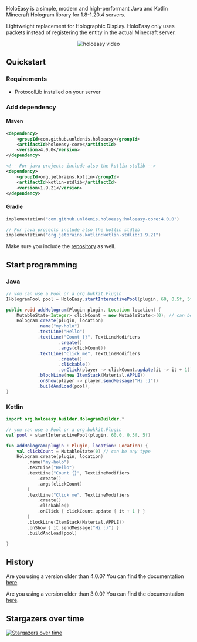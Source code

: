 
HoloEasy is a simple, modern and high-performant Java and Kotlin Minecraft Hologram library for 1.8-1.20.4 servers.

Lightweight replacement for Holographic Display. HoloEasy only uses packets instead of registering the entity in the actual Minecraft server.
<p align="center">
  <img src="preview/gif.gif"  alt="holoeasy video"/>
</p>

## Quickstart

### Requirements 
* ProtocolLib installed on your server

### Add dependency
#### Maven

```xml
<dependency>
    <groupId>com.github.unldenis.holoeasy</groupId>
    <artifactId>holoeasy-core</artifactId>
    <version>4.0.0</version>
</dependency>

<!-- For java projects include also the kotlin stdlib -->
<dependency>
    <groupId>org.jetbrains.kotlin</groupId>
    <artifactId>kotlin-stdlib</artifactId>
    <version>1.9.21</version>
</dependency>
```

#### Gradle

```kotlin
implementation("com.github.unldenis.holoeasy:holoeasy-core:4.0.0")

// For java projects include also the kotlin stdlib
implementation("org.jetbrains.kotlin:kotlin-stdlib:1.9.21")

```

Make sure you include the <a href="https://jitpack.io/">repository</a> as well.

## Start programming

### Java

```java
// you can use a Pool or a org.bukkit.Plugin
IHologramPool pool = HoloEasy.startInteractivePool(plugin, 60, 0.5f, 5f);

public void addHologram(Plugin plugin, Location location) {
    MutableState<Integer> clickCount = new MutableState<>(0); // can be any type
    Hologram.create(plugin, location)
            .name("my-holo")
            .textLine("Hello")
            .textLine("Count {}", TextLineModifiers
                    .create()
                    .args(clickCount))
            .textLine("Click me", TextLineModifiers
                    .create()
                    .clickable()
                    .onClick(player -> clickCount.update(it -> it + 1)))
            .blockLine(new ItemStack(Material.APPLE))
            .onShow(player -> player.sendMessage("Hi :)"))
            .buildAndLoad(pool);
}
```

### Kotlin
```kotlin
import org.holoeasy.builder.HologramBuilder.*

// you can use a Pool or a org.bukkit.Plugin 
val pool = startInteractivePool(plugin, 60.0, 0.5f, 5f)

fun addHologram(plugin : Plugin, location: Location) {
    val clickCount = MutableState(0) // can be any type
    Hologram.create(plugin, location)
        .name("my-holo")
        .textLine("Hello")
        .textLine("Count {}", TextLineModifiers
            .create()
            .args(clickCount)
        )
        .textLine("Click me", TextLineModifiers
            .create()
            .clickable()
            .onClick { clickCount.update { it + 1 } }
        )
        .blockLine(ItemStack(Material.APPLE))
        .onShow { it.sendMessage("Hi :)") }
        .buildAndLoad(pool)

}
```

## History
Are you using a version older than 4.0.0? You can find the documentation <a href="https://github.com/unldenis/holoeasy/tree/3.4.4">here</a>. 

Are you using a version older than 3.0.0? You can find the documentation <a href="https://unldenis.github.io/hologramlib/">here</a>.

## Stargazers over time
[![Stargazers over time](https://starchart.cc/unldenis/holoeasy.svg?variant=adaptive)](https://starchart.cc/unldenis/holoeasy)
